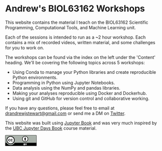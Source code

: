Andrew's BIOL63162 Workshops
============================

This website contains the material I teach on the BIOL63162 Scientific Programming, Computational Tools, and Machine Learning unit.

Each of the sessions is intended to run as a ~2 hour workshop. Each contains a mix of recorded videos, written material, and some challenges for you to work on.

The workshops can be found via the index on the left under the 'Content' heading. We'll be covering the following topics across 5 workshops:

   - Using Conda to manage your Python libraries and create reproducible Python environments.
   - Programming in Python using Jupyter Notebooks.
   - Data analysis using the NumPy and pandas libraries.
   - Making your analyses reproducible using Docker and Dockerhub.   
   - Using git and GitHub for version control and collaborative working.

If you have any questions, please feel free to email at drandrewjstewart@gmail.com or send me a DM on [Twitter](https://twitter.com/ajstewart_lang).


This website was built using [Jupyter Book](https://jupyterbook.org/intro.html) and was very much inspired by the [UBC Jupyter Days Book](https://ubc-dsci.github.io/jupyterdays/index.html) course material.

![](by.png)

